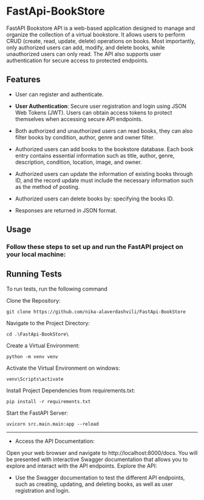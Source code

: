 # FastApi-BookStore

FastAPI Bookstore API is a web-based application designed to manage and organize the collection
of a virtual bookstore. It allows users to perform CRUD (create, read, update, delete) operations
on books. Most importantly, only authorized users can add, modify, and delete books, while unauthorized
users can only read. The API also supports user authentication for secure access to protected endpoints.

## Features

- User can register and authenticate.

- **User Authentication**: Secure user registration and login using JSON Web Tokens (JWT). Users can obtain access tokens to protect themselves when accessing secure API endpoints.

- Both authorized and unauthorized users can read books, they can also filter books by condition, author, genre and owner filter.
  
- Authorized users can add books to the bookstore database. Each book entry contains essential information such as title, author, genre, description, condition, location, image, and owner.

- Authorized users can update the information of existing books through ID, and the record update must include the necessary information such as the method of posting.

- Authorized users can delete books by: specifying the books ID.

- Responses are returned in JSON format.


## Usage


### Follow these steps to set up and run the FastAPI project on your local machine:


## Running Tests

To run tests, run the following command

Clone the Repository:
```
git clone https://github.com/nika-alaverdashvili/FastApi-BookStore
```
Navigate to the Project Directory:
```
cd .\FastApi-BookStore\
```

Create a Virtual Environment:
```
python -m venv venv
```

Activate the Virtual Environment on windows:
```
venv\Scripts\activate
```

Install Project Dependencies from requirements.txt:
```
pip install -r requirements.txt
```
Start the FastAPI Server:
```
uvicorn src.main.main:app --reload
```
--------------------------------------------------------------------------------------------------------------------------------------------------------------------
- Access the API Documentation:

Open your web browser and navigate to http://localhost:8000/docs. You will be presented with interactive Swagger documentation that allows you to explore and interact with the API endpoints.
Explore the API:

- Use the Swagger documentation to test the different API endpoints, such as creating, updating, and deleting books, as well as user registration and login.
